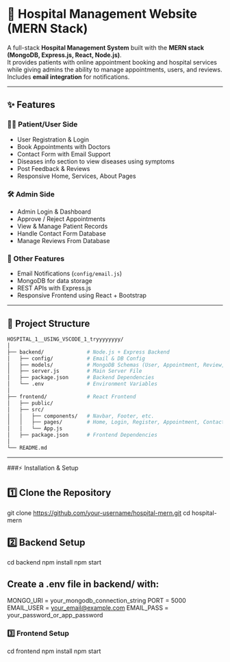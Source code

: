 # 🏥 Hospital Management Website (MERN Stack)

A full-stack **Hospital Management System** built with the **MERN stack (MongoDB, Express.js, React, Node.js)**.  
It provides patients with online appointment booking and hospital services while giving admins the ability to manage appointments, users, and reviews.  
Includes **email integration** for notifications.

---

## ✨ Features

### 👩‍⚕️ Patient/User Side
- User Registration & Login
- Book Appointments with Doctors
- Contact Form with Email Support
- Diseases info section to view diseases using symptoms
- Post Feedback & Reviews
- Responsive Home, Services, About Pages

### 🛠️ Admin Side
- Admin Login & Dashboard
- Approve / Reject Appointments
- View & Manage Patient Records
- Handle Contact Form Database
- Manage Reviews From Database

### 📧 Other Features
- Email Notifications (`config/email.js`)
- MongoDB for data storage
- REST APIs with Express.js
- Responsive Frontend using React + Bootstrap

---

## 📂 Project Structure

```bash
HOSPITAL_1__USING_VSCODE_1_tryyyyyyyy/
│
├── backend/              # Node.js + Express Backend
│   ├── config/           # Email & DB Config
│   ├── models/           # MongoDB Schemas (User, Appointment, Review, ContactUs)
│   ├── server.js         # Main Server File
│   ├── package.json      # Backend Dependencies
│   └── .env              # Environment Variables
│
├── frontend/             # React Frontend
│   ├── public/           
│   ├── src/              
│   │   ├── components/   # Navbar, Footer, etc.
│   │   ├── pages/        # Home, Login, Register, Appointment, Contact
│   │   └── App.js
│   ├── package.json      # Frontend Dependencies
│
└── README.md
```

---

###⚡ Installation & Setup
## 1️⃣ Clone the Repository
git clone https://github.com/your-username/hospital-mern.git
cd hospital-mern
## 2️⃣ Backend Setup
cd backend
npm install
npm start

## Create a .env file in backend/ with:

MONGO_URI = your_mongodb_connection_string
PORT = 5000
EMAIL_USER = your_email@example.com
EMAIL_PASS = your_password_or_app_password
### 3️⃣ Frontend Setup
cd frontend
npm install
npm start
